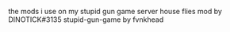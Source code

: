 the mods i use on my stupid gun game server
house flies mod by DINOTICK#3135
stupid-gun-game by fvnkhead
